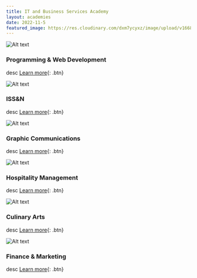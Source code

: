```yaml
---
title: IT and Business Services Academy
layout: academies
date: 2022-11-5
featured_image: https://res.cloudinary.com/dxm7ycyxz/image/upload/v1668014414/2018/06/IT_wv47jm.jpg
---
```


<div class="card" markdown="1">

![Alt text](https://res.cloudinary.com/dxm7ycyxz/image/upload/v1668016893/TechHigh.us/Technical%20areas/Itbs/WebDev/juanjo-jaramillo-mZnx9429i94-unsplash-1-1536x1024_pblrz2.jpg)
### Programming & Web Development
desc
[Learn more](../itbs/webdev/){: .btn}

</div>

<div class="card" markdown="1">

![Alt text](https://res.cloudinary.com/dxm7ycyxz/image/upload/v1668016929/TechHigh.us/Technical%20areas/Itbs/Issn/jordan-harrison-40XgDxBfYXM-unsplash-1_j1hzne.jpg)
### ISS&N
desc
[Learn more](../itbs/issn/){: .btn}

</div>

<div class="card" markdown="1">

![Alt text](https://res.cloudinary.com/dxm7ycyxz/image/upload/v1668016946/TechHigh.us/Technical%20areas/Itbs/Graphics/wengang-zhai-qspcUHykVNk-unsplash-1_lszenf.jpg)
### Graphic Communications
desc
[Learn more](../itbs/graphic-comms/){: .btn}

</div>

<div class="card" markdown="1">

![Alt text](https://res.cloudinary.com/dxm7ycyxz/image/upload/v1668016901/TechHigh.us/Technical%20areas/Itbs/Hospitality/kate-townsend-hEC6zxdFF0M-unsplash-1-1536x1021_w3kbqh.jpg)
### Hospitality Management
desc
[Learn more](../itbs/hospitality/){: .btn}

</div>

<div class="card" markdown="1">

![Alt text](https://res.cloudinary.com/dxm7ycyxz/image/upload/v1668016946/TechHigh.us/Technical%20areas/Itbs/Culinary/simona-sergi-bf32FuMY54g-unsplash-1-1536x1024_ltlogi.jpg)
### Culinary Arts
desc
[Learn more](../itbs/culinary-arts/){: .btn}

</div>

<div class="card" markdown="1">

![Alt text](https://res.cloudinary.com/dxm7ycyxz/image/upload/v1668016867/TechHigh.us/Technical%20areas/Itbs/Finance/firmbee-com-jrh5lAq-mIs-unsplash-1_rupc2a.jpg)
### Finance & Marketing
desc
[Learn more](../itbs/finance-marketing/){: .btn}

</div>



